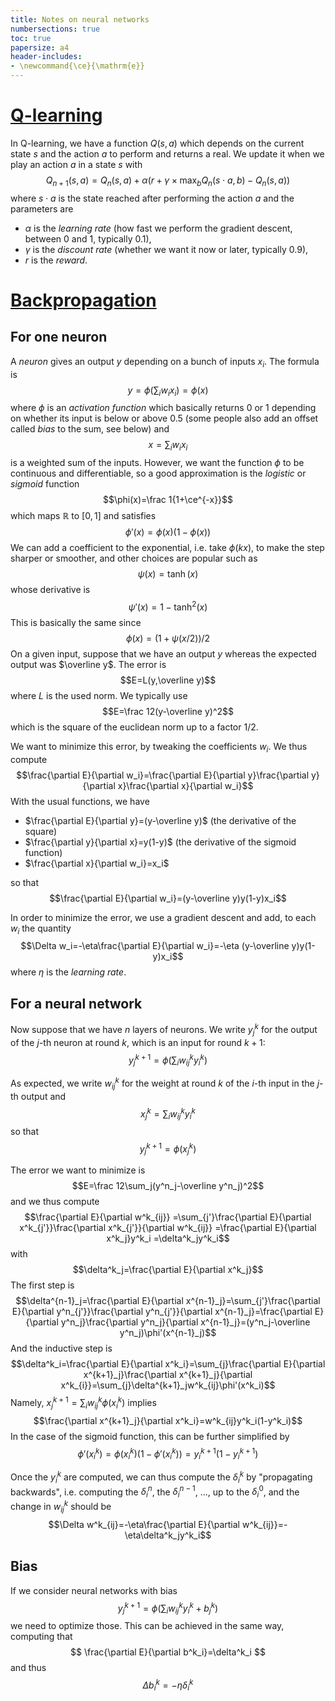 ```yaml
---
title: Notes on neural networks
numbersections: true
toc: true
papersize: a4
header-includes:
- \newcommand{\ce}{\mathrm{e}}
---
```


# [Q-learning](https://en.wikipedia.org/wiki/Q-learning)

In Q-learning, we have a function $Q(s,a)$ which depends on the current state
$s$ and the action $a$ to perform and returns a real. We update it when we play
an action $a$ in a state $s$ with
$$Q_{n+1}(s,a) = Q_n(s,a)+\alpha(r+\gamma\times\max_b Q_n(s\cdot a,b)-Q_n(s,a))$$
where $s\cdot a$ is the state reached after performing the action $a$ and the
parameters are

- $\alpha$ is the _learning rate_ (how fast we perform the gradient descent,
  between $0$ and $1$, typically $0.1$),
- $\gamma$ is the _discount rate_ (whether we want it now or later, typically
  $0.9$),
- $r$ is the _reward_.

# [Backpropagation](https://en.wikipedia.org/wiki/Backpropagation)

## For one neuron

A _neuron_ gives an output $y$ depending on a bunch of inputs $x_i$. The formula
is 
$$y=\phi(\sum_i w_ix_i)=\phi(x)$$
where $\phi$ is an _activation function_ which basically returns $0$ or $1$ depending on whether its input is below or above $0.5$ (some people also add an offset called _bias_ to the sum, see below)
and
$$x=\sum_iw_ix_i$$
is a weighted sum of the inputs. However, we want the function $\phi$ to be
continuous and differentiable, so a good approximation is the _logistic_ or
_sigmoid_ function $$\phi(x)=\frac 1{1+\ce^{-x}}$$ which maps $\mathbb{R}$ to
$[0,1]$ and satisfies $$\phi'(x)=\phi(x)(1-\phi(x))$$ We can add a coefficient
to the exponential, i.e. take $\phi(kx)$, to make the step sharper or smoother,
and other choices are popular such as $$\psi(x)=\tanh(x)$$ whose derivative is
$$\psi'(x)=1-\tanh^2(x)$$
This is basically the same since
$$\phi(x)=(1+\psi(x/2))/2$$
On a given input, suppose that we have an output $y$ whereas the expected output
was $\overline y$. The error is $$E=L(y,\overline y)$$ where $L$ is the used norm. We
typically use $$E=\frac 12(y-\overline y)^2$$ which is the square
of the euclidean norm up to a factor $1/2$.

We want to minimize this error, by tweaking the coefficients $w_i$. We thus
compute
$$\frac{\partial E}{\partial w_i}=\frac{\partial E}{\partial y}\frac{\partial y}{\partial x}\frac{\partial x}{\partial w_i}$$
With the usual functions, we have

- $\frac{\partial E}{\partial y}=(y-\overline y)$ (the derivative of the square)
- $\frac{\partial y}{\partial x}=y(1-y)$ (the derivative of the sigmoid function)
- $\frac{\partial x}{\partial w_i}=x_i$

so that $$\frac{\partial E}{\partial w_i}=(y-\overline y)y(1-y)x_i$$

In order to minimize the error, we use a gradient descent and add, to each $w_i$
the quantity
$$\Delta w_i=-\eta\frac{\partial E}{\partial w_i}=-\eta (y-\overline y)y(1-y)x_i$$
where $\eta$ is the _learning rate_.

## For a neural network

Now suppose that we have $n$ layers of neurons. We write $y^k_j$ for the output
of the $j$-th neuron at round $k$, which is an input for round $k+1$: $$y^{k+1}_j=\phi(\sum_i w^k_{ij}y^k_i)$$

As expected, we write $w^k_{ij}$ for the weight at round $k$ of the $i$-th input
in the $j$-th output and
$$x^k_j=\sum_iw^k_{ij}y^k_i$$
so that
$$y^{k+1}_j=\phi(x^k_j)$$

The error we want to minimize is
$$E=\frac 12\sum_j(y^n_j-\overline y^n_j)^2$$
and we thus compute
$$\frac{\partial E}{\partial w^k_{ij}}
=\sum_{j'}\frac{\partial E}{\partial x^k_{j'}}\frac{\partial x^k_{j'}}{\partial w^k_{ij}}
=\frac{\partial E}{\partial x^k_j}y^k_i
=\delta^k_jy^k_i$$
with
$$\delta^k_j=\frac{\partial E}{\partial x^k_j}$$
The first step is
$$\delta^{n-1}_j=\frac{\partial E}{\partial x^{n-1}_j}=\sum_{j'}\frac{\partial E}{\partial y^n_{j'}}\frac{\partial y^n_{j'}}{\partial x^{n-1}_j}=\frac{\partial E}{\partial y^n_j}\frac{\partial y^n_j}{\partial x^{n-1}_j}=(y^n_j-\overline y^n_j)\phi'(x^{n-1}_j)$$
And the inductive step is
$$\delta^k_i=\frac{\partial E}{\partial x^k_i}=\sum_{j}\frac{\partial E}{\partial x^{k+1}_j}\frac{\partial x^{k+1}_j}{\partial x^k_{i}}=\sum_{j}\delta^{k+1}_jw^k_{ij}\phi'(x^k_i)$$
Namely, $x^{k+1}_j=\sum_i w^k_{ij}\phi(x^k_i)$ implies
$$\frac{\partial x^{k+1}_j}{\partial x^k_i}=w^k_{ij}y^k_i(1-y^k_i)$$
In the case of the sigmoid function, this can be further simplified by
$$
\phi'(x^k_i)=\phi(x^k_i)(1-\phi'(x^k_i))=y^{k+1}_i(1-y^{k+1}_i)
$$

Once the $y^k_i$ are computed, we can thus compute the $\delta^k_i$ by
"propagating backwards", i.e. computing the $\delta^n_i$, the $\delta^{n-1}_i$,
..., up to the $\delta^0_i$, and the change in $w^k_{ij}$ should be
$$\Delta w^k_{ij}=-\eta\frac{\partial E}{\partial w^k_{ij}}=-\eta\delta^k_jy^k_i$$

## Bias

If we consider neural networks with bias
$$
y^{k+1}_j=\phi(\sum_i w^k_{ij}y^k_i+b^k_j)
$$
we need to optimize those. This can be achieved in the same way, computing that
$$
\frac{\partial E}{\partial b^k_i}=\delta^k_i
$$
and thus
$$
\Delta b^k_i=-\eta\delta^k_i
$$
